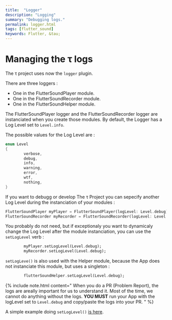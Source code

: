 ```yaml
---
title:  "Logger"
description: "Logging"
summary: "Debugging logs."
permalink: logger.html
tags: [flutter_sound]
keywords: Flutter, &tau;
---
```

# Managing the &tau; logs

The &tau; project uses now the `logger` plugin.

There are three loggers : 

- One in the FlutterSoundPlayer module.
- One in the FlutterSoundRecorder module.
- One in the FlutterSoundHelper module.

The FlutterSoundPlayer logger and the FlutterSoundRecorder logger are instanciated when you create those modules.
By default, the Logger has a Log Level set to `Level.info`.

The possible values for the Log Level are :

```dart
enum Level 
{
        verbose,
        debug,
        info,
        warning,
        error,
        wtf,
        nothing,
}
```

If you want to debugg or develop The &tau; Project you can sepecify another Log Level during the instanciation of your modules : 

```dart
FlutterSoundPlayer myPlayer = FlutterSoundPlayer(logLevel: Level.debug);
FlutterSoundRecorder myRecorder = FlutterSoundRecorder(logLevel: Level.debug);
```

You probably do not need, but if exceptionaly you want to dynamicaly change the Log Level after the module instanciation, you can use the `setLogLevel` verb :

```dart
        myPlayer.setLogLevel(Level.debug);
        myRecorder.setLogLevel(Level.debug);
```

`setLogLeve()` is also used with the Helper module, because the App does not instanciate this module, but uses a singleton :

```dart
        flutterSoundHelper.setLogLevel(Level.debug);
```

{% include note.html content="
When you do a PR (Problem Report), the logs are areally important for us to understand it.
Most of the time, we cannot do anything without the logs.
**YOU MUST** run your App with the logLevel set to `Level.debug` and copy/paste the logs into your PR.
" %}

A simple example doing `setLogLevel()` [is here](flutter_sound_examples_setLogLevel).
